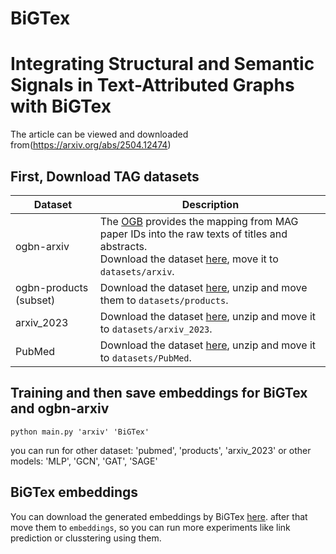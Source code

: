 # BiGTex
# Integrating Structural and Semantic Signals in Text-Attributed Graphs with BiGTex
The article can be viewed and downloaded from(https://arxiv.org/abs/2504.12474)



## First, Download TAG datasets



| Dataset | Description |
| ----- |  ---- |
| ogbn-arxiv  | The [OGB](https://ogb.stanford.edu/docs/nodeprop/) provides the mapping from MAG paper IDs into the raw texts of titles and abstracts. <br/>Download the dataset [here](https://snap.stanford.edu/ogb/data/misc/ogbn_arxiv/titleabs.tsv.gz), move it to `datasets/arxiv`.|
| ogbn-products (subset) |  Download the dataset [here](https://drive.google.com/file/d/1F9D9NauJMlmwGcmLxhwbyAhfguWEZApA/view?usp=drive_link), unzip and move them to `datasets/products`.|
| arxiv_2023 |  Download the dataset [here](https://drive.google.com/file/d/1ekG96JHNPWqeQdb6D_GZoM28OGRLdcS_/view?usp=drive_link), unzip and move it to `datasets/arxiv_2023`.|
PubMed | Download the dataset [here](https://drive.google.com/file/d/1sYZX-jP6H8OkopVa9cp8-KXdEti5ki_W/view?usp=sharing), unzip and move it to `datasets/PubMed`.|

## Training and then save embeddings for BiGTex and ogbn-arxiv

```
python main.py 'arxiv' 'BiGTex'
```
you can run for other dataset: 'pubmed', 'products', 'arxiv_2023'
or other models: 'MLP', 'GCN', 'GAT', 'SAGE'

## BiGTex embeddings
You can download the generated embeddings by BiGTex [here](https://drive.google.com/drive/folders/1nF8NDGObIqU0kCkzVaisWooGEQlcNSIN?usp=sharing).
after that move them to `embeddings`, so you can run more experiments like link prediction or clusstering using them.
